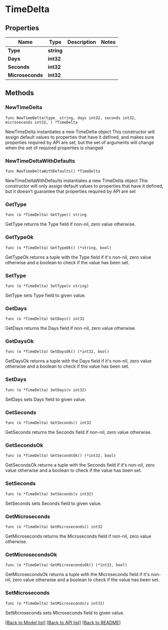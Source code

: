 <!--
 Licensed to the Apache Software Foundation (ASF) under one
 or more contributor license agreements.  See the NOTICE file
 distributed with this work for additional information
 regarding copyright ownership.  The ASF licenses this file
 to you under the Apache License, Version 2.0 (the
 "License"); you may not use this file except in compliance
 with the License.  You may obtain a copy of the License at

   http://www.apache.org/licenses/LICENSE-2.0

 Unless required by applicable law or agreed to in writing,
 software distributed under the License is distributed on an
 "AS IS" BASIS, WITHOUT WARRANTIES OR CONDITIONS OF ANY
 KIND, either express or implied.  See the License for the
 specific language governing permissions and limitations
 under the License.
 -->

# TimeDelta

## Properties

Name | Type | Description | Notes
------------ | ------------- | ------------- | -------------
**Type** | **string** |  | 
**Days** | **int32** |  | 
**Seconds** | **int32** |  | 
**Microseconds** | **int32** |  | 

## Methods

### NewTimeDelta

`func NewTimeDelta(type_ string, days int32, seconds int32, microseconds int32, ) *TimeDelta`

NewTimeDelta instantiates a new TimeDelta object
This constructor will assign default values to properties that have it defined,
and makes sure properties required by API are set, but the set of arguments
will change when the set of required properties is changed

### NewTimeDeltaWithDefaults

`func NewTimeDeltaWithDefaults() *TimeDelta`

NewTimeDeltaWithDefaults instantiates a new TimeDelta object
This constructor will only assign default values to properties that have it defined,
but it doesn't guarantee that properties required by API are set

### GetType

`func (o *TimeDelta) GetType() string`

GetType returns the Type field if non-nil, zero value otherwise.

### GetTypeOk

`func (o *TimeDelta) GetTypeOk() (*string, bool)`

GetTypeOk returns a tuple with the Type field if it's non-nil, zero value otherwise
and a boolean to check if the value has been set.

### SetType

`func (o *TimeDelta) SetType(v string)`

SetType sets Type field to given value.


### GetDays

`func (o *TimeDelta) GetDays() int32`

GetDays returns the Days field if non-nil, zero value otherwise.

### GetDaysOk

`func (o *TimeDelta) GetDaysOk() (*int32, bool)`

GetDaysOk returns a tuple with the Days field if it's non-nil, zero value otherwise
and a boolean to check if the value has been set.

### SetDays

`func (o *TimeDelta) SetDays(v int32)`

SetDays sets Days field to given value.


### GetSeconds

`func (o *TimeDelta) GetSeconds() int32`

GetSeconds returns the Seconds field if non-nil, zero value otherwise.

### GetSecondsOk

`func (o *TimeDelta) GetSecondsOk() (*int32, bool)`

GetSecondsOk returns a tuple with the Seconds field if it's non-nil, zero value otherwise
and a boolean to check if the value has been set.

### SetSeconds

`func (o *TimeDelta) SetSeconds(v int32)`

SetSeconds sets Seconds field to given value.


### GetMicroseconds

`func (o *TimeDelta) GetMicroseconds() int32`

GetMicroseconds returns the Microseconds field if non-nil, zero value otherwise.

### GetMicrosecondsOk

`func (o *TimeDelta) GetMicrosecondsOk() (*int32, bool)`

GetMicrosecondsOk returns a tuple with the Microseconds field if it's non-nil, zero value otherwise
and a boolean to check if the value has been set.

### SetMicroseconds

`func (o *TimeDelta) SetMicroseconds(v int32)`

SetMicroseconds sets Microseconds field to given value.



[[Back to Model list]](../README.md#documentation-for-models) [[Back to API list]](../README.md#documentation-for-api-endpoints) [[Back to README]](../README.md)


